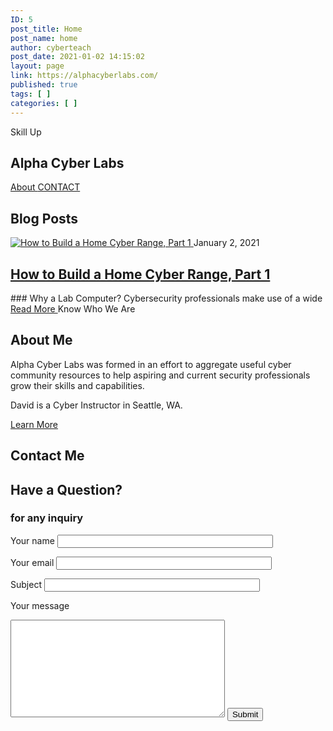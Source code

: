 ```yaml
---
ID: 5
post_title: Home
post_name: home
author: cyberteach
post_date: 2021-01-02 14:15:02
layout: page
link: https://alphacyberlabs.com/
published: true
tags: [ ]
categories: [ ]
---
```

Skill Up
<h2>
					Alpha Cyber Labs</h2>
<a href="https://alphacyberlabs.com/about/">
About				</a>
<a href="https://alphacyberlabs.com/contact/">
CONTACT				</a>
<h2>
					Blog Posts</h2>
<a href="https://alphacyberlabs.com/how-to-build-a-home-cyber-range-part-1/">
<img src="https://alphacyberlabs.com/wp-content/uploads/2021/01/pasted-image-0.png" alt="How to Build a Home Cyber Range, Part 1">
</a><!-- .elementskit-entry-thumb END -->
<!-- .elementskit-entry-header END -->
January 2, 2021
<h2>
                    <a href="https://alphacyberlabs.com/how-to-build-a-home-cyber-range-part-1/">
How to Build a Home Cyber Range, Part 1                    </a></h2>
### Why a Lab Computer? Cybersecurity professionals make use of a wide

<a href="https://alphacyberlabs.com/how-to-build-a-home-cyber-range-part-1/">
Read More                                        </a>
<!-- .elementskit-post-body END -->
Know Who We Are
<h2>
					About Me</h2>
Alpha Cyber Labs was formed in an effort to aggregate useful cyber community resources to help aspiring and current security professionals grow their skills and capabilities.

David is a Cyber Instructor in Seattle, WA.

<a href="https://alphacyberlabs.com/about/">
Learn More				</a>
<h2>
					Contact Me</h2>
<h2>
					Have a Question?</h2>
<h3>for any inquiry</h3>
<p role="status" aria-live="polite" aria-atomic="true"></p>

<ul></ul>
<form action="/wp-admin/admin-ajax.php#wpcf7-f92-o1" method="post" novalidate="novalidate" data-status="init">
<input type="hidden" name="_wpcf7" value="92">
<input type="hidden" name="_wpcf7_version" value="5.3.2">
<input type="hidden" name="_wpcf7_locale" value="en_US">
<input type="hidden" name="_wpcf7_unit_tag" value="wpcf7-f92-o1">
<input type="hidden" name="_wpcf7_container_post" value="0">
<input type="hidden" name="_wpcf7_posted_data_hash" value="">

<label> Your name
<input type="text" name="your-name" value="" size="40" aria-required="true" aria-invalid="false"> </label>

<label> Your email
<input type="email" name="your-email" value="" size="40" aria-required="true" aria-invalid="false"> </label>

<label> Subject
<input type="text" name="your-subject" value="" size="40" aria-required="true" aria-invalid="false"> </label>

<label> Your message
<textarea name="your-message" cols="40" rows="10" aria-invalid="false"></textarea> </label>

<input type="submit" value="Submit">

</form>